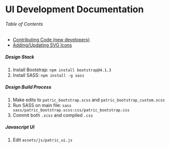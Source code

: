 # UI Development Documentation


###### Table of Contents

- [Contributing Code (new developers)](https://github.com/PATRIC3/p3_web/blob/master/CONTRIBUTING.md)
- [Adding/Updating SVG Icons](https://github.com/PATRIC3/p3_web/blob/master/docs/adding-icons.md)

##### Design Stack

1. Install Bootstrap: `npm install bootstrap@4.1.3`
2. Install SASS: `npm install -g sass`

##### Design Build Process

1. Make edits to `patric_bootstrap.scss` and `patric_bootstrap_custom.scss`
2. Run SASS on main file: `sass sass/patric_bootstrap.scss:css/patric_bootstrap.css`
3. Commit both `.scss` and compiled `.css`

##### Javascript UI

1. Edit `assets/js/patric_ui.js`